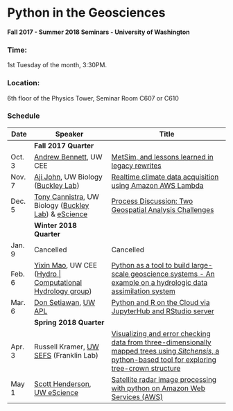 Python in the Geosciences
====
**Fall 2017 - Summer 2018 Seminars - University of Washington**

### Time:

1st Tuesday of the month, 3:30PM.

### Location:

6th floor of the Physics Tower, Seminar Room C607 or C610

### Schedule

| Date | Speaker | Title |
| ------ | ---- | ---- |
| &nbsp; | **Fall 2017 Quarter** | &nbsp; |
| Oct. 3 | [Andrew Bennett](https://github.com/arbennett), UW CEE | [MetSim, and lessons learned in legacy rewrites](https://github.com/uwescience/Python-for-geosciences/tree/master/20171003/README.md) |
| Nov. 7 | [Aji John](https://github.com/ajijohn), UW Biology ([Buckley Lab](http://faculty.washington.edu/lbuckley/)) | [Realtime climate data acquisition using Amazon AWS Lambda](https://github.com/uwescience/Python-for-geosciences/tree/master/20171107/README.md) |
| Dec. 5 | [Tony Cannistra](http://anthonycannistra.com/about/), UW Biology ([Buckley Lab](http://faculty.washington.edu/lbuckley/)) & [eScience](http://escience.washington.edu) | [Process Discussion: Two Geospatial Analysis Challenges](https://github.com/uwescience/Python-for-geosciences/tree/master/tcannistra_20171205/README.md) |
| &nbsp; | **Winter 2018 Quarter** | &nbsp; |
| Jan. 9 | Cancelled | Cancelled |
| Feb. 6 | [Yixin Mao](http://uw-hydro.github.io/current_member/yixin_mao), UW CEE ([Hydro &#124; Computational Hydrology group](http://uw-hydro.github.io/)) | [Python as a tool to build large-scale geoscience systems - An example on a hydrologic data assimilation system](https://github.com/uwescience/Python-for-geosciences/blob/master/20180206/README.md) |
| Mar. 6 | [Don Setiawan](https://github.com/lsetiawan/), [UW APL](http://apl.uw.edu/) |[ Python and R on the Cloud via JupyterHub and RStudio server](https://github.com/uwescience/Python-for-geosciences/blob/master/20180306/README.md) |
| &nbsp; | **Spring 2018 Quarter** | &nbsp; |
| Apr. 3 | Russell Kramer, [UW SEFS](http://www.sefs.uw.edu/) (Franklin Lab) | [Visualizing and error checking data from three-dimensionally mapped trees using *Sitchensis*, a python-based tool for exploring tree-crown structure](https://github.com/uwescience/Python-for-geosciences/blob/master/20180403/README.md) |
| May 1 | [Scott Henderson](http://scottyhq.github.io), [UW eScience](http://escience.washington.edu) | [Satellite radar image processing with python on Amazon Web Services (AWS)](https://github.com/uwescience/Python-for-geosciences/tree/master/20180501/README.md) |
